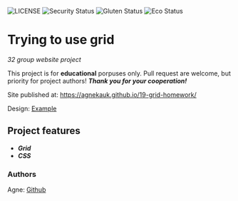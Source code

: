 ![LICENSE](https://img.shields.io/badge/license-MIT-blue.svg?style=flat-square)
![Security Status](https://img.shields.io/security-headers?label=Security&url=https%3A%2F%2Fgithub.com&style=flat-square)
![Gluten Status](https://img.shields.io/badge/Gluten-Free-green.svg)
![Eco Status](https://img.shields.io/badge/ECO-Friendly-green.svg)

# Trying to use grid

_32 group website project_

This project is for **educational** porpuses only. Pull request are welcome, but priority for project authors! **_Thank you for your cooperation!_**

Site published at: https://agnekauk.github.io/19-grid-homework/

Design: [Example](./img/unknown.png)

## Project features

-   **_Grid_**
-   **_CSS_**

### Authors

Agne: [Github](https://github.com/agnekauk)
